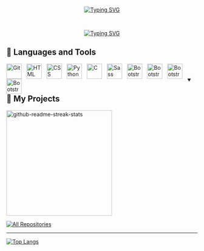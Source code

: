 <br>

<p align="center"><a href="https://git.io/typing-svg"><img src="https://readme-typing-svg.demolab.com?font=Fira+Code&size=30&duration=1&pause=10000&color=5600BD&center=true&vCenter=true&width=470&lines=Welcome+to+Fabri's+profile" alt="Typing SVG" /></a></p>

<br>

<p align="center"><a href="https://git.io/typing-svg"><img src="https://readme-typing-svg.demolab.com?font=Fira+Code&size=28&duration=4000&pause=1500&color=5600BD&center=true&vCenter=true&width=470&lines=Developer;Always+learning+new+things" alt="Typing SVG" /></a></p>

<h2> 🧰 Languages and Tools </h2>

<img align="left" alt="Git" width="40px" style="padding-right:10px;" src="https://cdn.jsdelivr.net/gh/devicons/devicon/icons/git/git-original.svg" />
<img align="left" alt="HTML" width="40px" style="padding-right:10px;" src="https://cdn.jsdelivr.net/gh/devicons/devicon/icons/html5/html5-plain.svg" />
<img align="left" alt="CSS" width="40px" style="padding-right:10px;" src="https://cdn.jsdelivr.net/gh/devicons/devicon/icons/css3/css3-plain.svg" />
<img align="left" alt="Python" width="40px" style="padding-right:10px;" src="https://cdn.jsdelivr.net/gh/devicons/devicon/icons/python/python-plain.svg" />
<img align="left" alt="C" width="40px" style="padding-right:10px;" src="https://cdn.jsdelivr.net/gh/devicons/devicon/icons/c/c-original.svg" />
<img align="left" alt="Sass" width="40px" style="padding-right:10px;" src="https://cdn.jsdelivr.net/gh/devicons/devicon/icons/sass/sass-original.svg" />
<img align="left" alt="Bootstrap" width="40px" style="padding-right:10px;" src="https://cdn.jsdelivr.net/gh/devicons/devicon/icons/bootstrap/bootstrap-original.svg" />
<img align="left" alt="Bootstrap" width="40px" style="padding-right:10px;" src="https://cdn.jsdelivr.net/gh/devicons/devicon/icons/javascript/javascript-original.svg"/>
<img align="left" alt="Bootstrap" width="40px" style="padding-right:10px;" src="https://cdn.jsdelivr.net/gh/devicons/devicon/icons/jquery/jquery-original.svg" />
<img align="left" alt="Bootstrap" width="40px" style="padding-right:10px;" src="https://cdn.jsdelivr.net/gh/devicons/devicon/icons/npm/npm-original-wordmark.svg" />


          
          
          

   
            
          
          
<br>
<br>

<details open> 
  <summary><h2>📘 My Projects</h2></summary>

  <p>
    <a href="https://github.com/FabryLora/Projecto-final-Coder"><img width="278" src="https://denvercoder1-github-readme-stats.vercel.app/api/pin/?username=FabryLora&repo=Projecto-final-Coder&theme=react&bg_color=1F222E&title_color=F85D7F&hide_border=true&icon_color=F8D866&show_icons=false" alt="github-readme-streak-stats"></a>
            
            
      
         
    
  </p>

<a href="https://github.com/FabryLora?tab=repositories&sort=stargazers"><img alt="All Repositories" title="All Repositories" src="https://custom-icon-badges.demolab.com/badge/-Click%20Here%20For%20All%20My%20Repos-161B22?style=for-the-badge&logoColor=white&logo=repo"/></a>

</details>

---

[![Top Langs](https://github-readme-stats.vercel.app/api/top-langs/?username=FabryLora&layout=compact)](https://github.com/anuraghazra/github-readme-stats)
